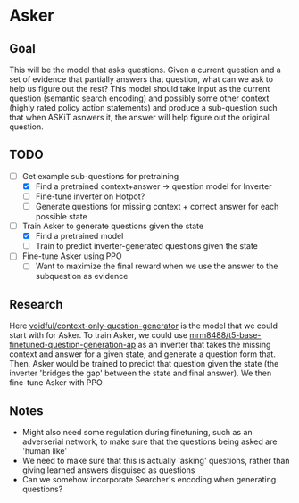 # Asker

## Goal

This will be the model that asks questions. Given a current question and a set of evidence that partially answers that question, what can we ask to help us figure out the rest? This model should take input as the current question (semantic search encoding) and possibly some other context (highly rated policy action statements) and produce a sub-question such that when ASKiT asnwers it, the answer will help figure out the original question.

## TODO

 - [ ] Get example sub-questions for pretraining
     - [x] Find a pretrained context+answer -> question model for Inverter
     - [ ] Fine-tune inverter on Hotpot?
     - [ ] Generate questions for missing context + correct answer for each possible state
 - [ ] Train Asker to generate questions given the state
     - [x] Find a pretrained model
     - [ ] Train to predict inverter-generated questions given the state
 - [ ] Fine-tune Asker using PPO
     - [ ] Want to maximize the final reward when we use the answer to the subquestion as evidence

## Research

Here [voidful/context-only-question-generator](https://huggingface.co/voidful/context-only-question-generator) is the model that we could start with for Asker. To train Asker, we could use [mrm8488/t5-base-finetuned-question-generation-ap](https://huggingface.co/mrm8488/t5-base-finetuned-question-generation-ap) as an inverter that takes the missing context and answer for a given state, and generate a question form that. Then, Asker would be trained to predict that question given the state (the inverter 'bridges the gap' between the state and final answer). We then fine-tune Asker with PPO

## Notes

 - Might also need some regulation during finetuning, such as an adverserial network, to make sure that the questions being asked are 'human like'
 - We need to make sure that this is actually 'asking' questions, rather than giving learned answers disguised as questions
 - Can we somehow incorporate Searcher's encoding when generating questions?
